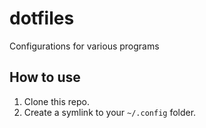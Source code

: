 # dotfiles

Configurations for various programs

## How to use

1. Clone this repo.
2. Create a symlink to your `~/.config` folder.

